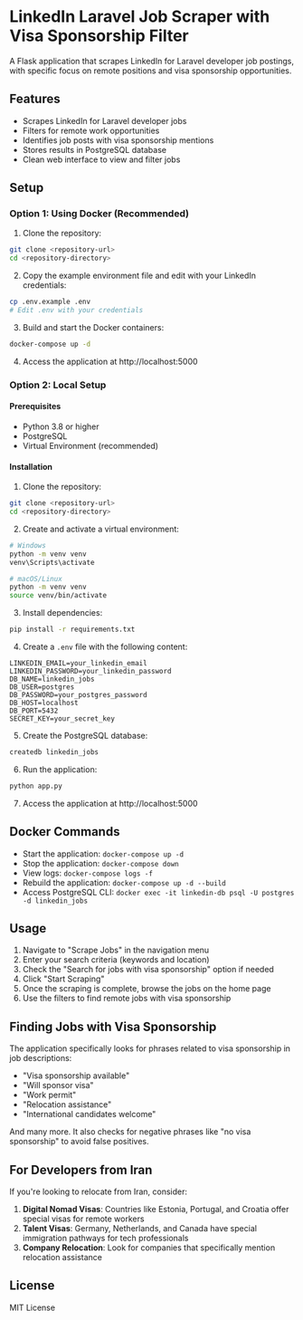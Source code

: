 # LinkedIn Laravel Job Scraper with Visa Sponsorship Filter

A Flask application that scrapes LinkedIn for Laravel developer job postings, with specific focus on remote positions and visa sponsorship opportunities.

## Features

- Scrapes LinkedIn for Laravel developer jobs
- Filters for remote work opportunities
- Identifies job posts with visa sponsorship mentions
- Stores results in PostgreSQL database
- Clean web interface to view and filter jobs

## Setup

### Option 1: Using Docker (Recommended)

1. Clone the repository:
```bash
git clone <repository-url>
cd <repository-directory>
```

2. Copy the example environment file and edit with your LinkedIn credentials:
```bash
cp .env.example .env
# Edit .env with your credentials
```

3. Build and start the Docker containers:
```bash
docker-compose up -d
```

4. Access the application at http://localhost:5000

### Option 2: Local Setup

#### Prerequisites

- Python 3.8 or higher
- PostgreSQL
- Virtual Environment (recommended)

#### Installation

1. Clone the repository:
```bash
git clone <repository-url>
cd <repository-directory>
```

2. Create and activate a virtual environment:
```bash
# Windows
python -m venv venv
venv\Scripts\activate

# macOS/Linux
python -m venv venv
source venv/bin/activate
```

3. Install dependencies:
```bash
pip install -r requirements.txt
```

4. Create a `.env` file with the following content:
```
LINKEDIN_EMAIL=your_linkedin_email
LINKEDIN_PASSWORD=your_linkedin_password
DB_NAME=linkedin_jobs
DB_USER=postgres
DB_PASSWORD=your_postgres_password
DB_HOST=localhost
DB_PORT=5432
SECRET_KEY=your_secret_key
```

5. Create the PostgreSQL database:
```bash
createdb linkedin_jobs
```

6. Run the application:
```bash
python app.py
```

7. Access the application at http://localhost:5000

## Docker Commands

- Start the application: `docker-compose up -d`
- Stop the application: `docker-compose down`
- View logs: `docker-compose logs -f`
- Rebuild the application: `docker-compose up -d --build`
- Access PostgreSQL CLI: `docker exec -it linkedin-db psql -U postgres -d linkedin_jobs`

## Usage

1. Navigate to "Scrape Jobs" in the navigation menu
2. Enter your search criteria (keywords and location)
3. Check the "Search for jobs with visa sponsorship" option if needed
4. Click "Start Scraping"
5. Once the scraping is complete, browse the jobs on the home page
6. Use the filters to find remote jobs with visa sponsorship

## Finding Jobs with Visa Sponsorship

The application specifically looks for phrases related to visa sponsorship in job descriptions:

- "Visa sponsorship available"
- "Will sponsor visa"
- "Work permit"
- "Relocation assistance"
- "International candidates welcome"

And many more. It also checks for negative phrases like "no visa sponsorship" to avoid false positives.

## For Developers from Iran

If you're looking to relocate from Iran, consider:

1. **Digital Nomad Visas**: Countries like Estonia, Portugal, and Croatia offer special visas for remote workers
2. **Talent Visas**: Germany, Netherlands, and Canada have special immigration pathways for tech professionals
3. **Company Relocation**: Look for companies that specifically mention relocation assistance

## License

MIT License

